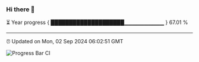 ### Hi there 👋

⏳ Year progress { ████████████████████▁▁▁▁▁▁▁▁▁▁ } 67.01 %

---

⏰ Updated on Mon, 02 Sep 2024 06:02:51 GMT

![Progress Bar CI](https://github.com/EinsPommes/EinsPommes/blob/main/.github/workflows/main.yml)
